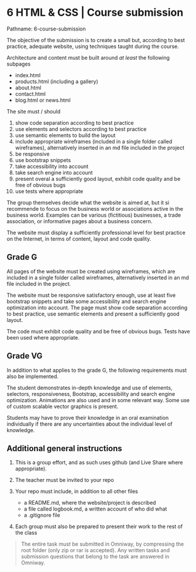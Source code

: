 # 6 HTML & CSS | Course submission

Pathname: 6-course-submission

The objective of the submission is to create a small but, according to best practice, adequate website, using techniques taught during the course.

Architecture and content must be built around *at least* the following subpages

- index.html
- products.html (including a gallery)
- about.html
- contact.html
- blog.html or news.html

The site must / should

1. show code separation according to best practice
2. use elements and selectors according to best practice
3. use semantic elements to build the layout
4. include appropriate wireframes (included in a single folder called wireframes), alternatively inserted in an md file included in the project
5. be responsive
6. use bootstrap snippets
7. take accessibility into account
8. take search engine into account
9. present overal a sufficiently good layout, exhibit code quality and be free of obvious bugs
10. use tests where appropriate

The group themselves decide what the website is aimed at, but it si recommende to focus on the business world or associations active in the business world. Examples can be various (fictitious) businesses, a trade association, or informative pages about a business concern.

The website must display a sufficiently professional level for best practice on the Internet, in terms of content, layout and code quality.

## Grade G

All pages of the website must be created using wireframes, which are included in a single folder called wireframes, alternatively inserted in an md file included in the project.

The website must be responsive satisfactory enough, use at least five bootstrap snippets and take some accessibility and search engine optimization into account. The page must show code separation according to best practice, use semantic elements and present a sufficiently good layout.

The code must exhibit code quality and be free of obvious bugs. Tests have been used where appropriate.

## Grade VG

In addition to what applies to the grade G, the following requirements must also be implemented.

The student demonstrates in-depth knowledge and use of elements, selectors, responsiveness, Bootstrap, accessibility and search engine optimization. Animations are also used and in some relevant way. Some use of custom scalable vector graphics is present.

Students may have to prove their knowledge in an oral examination individually if there are any uncertainties about the individual level of knowledge.

## Additional general instructions

1. This is a group effort, and as such uses github (and Live Share where appropriate).

2. The teacher must be invited to your repo

3. Your repo must include, in addition to all other files
    - a README.md, where the website/project is described
    - a file called logbook.md, a written account of who did what
    - a .gitignore file

4. Each group must also be prepared to present their work to the rest of the class

> The entire task must be submitted in Omniway, by compressing the root folder (only zip or rar is accepted). Any written tasks and submission questions that belong to the task are answered in Omniway.
